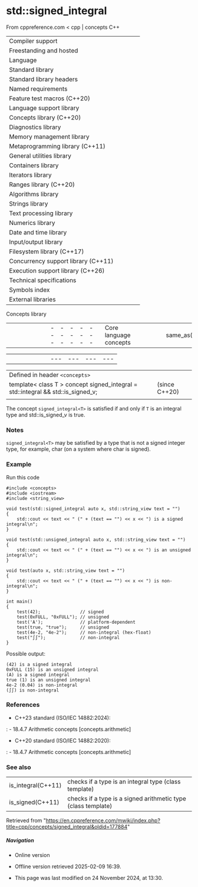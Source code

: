 # std::signed_integral

From cppreference.com
< cpp‎ | concepts
C++

|  |  |  |  |  |
| --- | --- | --- | --- | --- |
| Compiler support | | | | |
| Freestanding and hosted | | | | |
| Language | | | | |
| Standard library | | | | |
| Standard library headers | | | | |
| Named requirements | | | | |
| Feature test macros (C++20) | | | | |
| Language support library | | | | |
| Concepts library (C++20) | | | | |
| Diagnostics library | | | | |
| Memory management library | | | | |
| Metaprogramming library (C++11) | | | | |
| General utilities library | | | | |
| Containers library | | | | |
| Iterators library | | | | |
| Ranges library (C++20) | | | | |
| Algorithms library | | | | |
| Strings library | | | | |
| Text processing library | | | | |
| Numerics library | | | | |
| Date and time library | | | | |
| Input/output library | | | | |
| Filesystem library (C++17) | | | | |
| Concurrency support library (C++11) | | | | |
| Execution support library (C++26) | | | | |
| Technical specifications | | | | |
| Symbols index | | | | |
| External libraries | | | | |

Concepts library

|  |  |  |  |  |  |  |  |  |  |  |  |  |  |  |  |  |  |  |  |  |  |  |  |  |  |  |  |  |  |  |  |  |  |  |  |  |  |  |  |  |  |  |  |  |  |  |  |  |  |  |  |  |  |  |  |  |  |  |  |  |  |  |  |  |  |  |  |  |  |  |  |  |  |  |  |  |  |  |  |  |  |  |  |  |  |  |  |  |  |  |  |  |  |  |  |  |  |  |  |  |  |  |  |  |  |  |  |  |  |  |  |  |  |  |  |  |  |  |  |  |  |  |  |  |  |  |  |  |  |  |  |  |  |  |  |  |  |  |  |  |  |  |  |  |  |  |  |  |  |  |  |  |  |  |  |  |
| --- | --- | --- | --- | --- | --- | --- | --- | --- | --- | --- | --- | --- | --- | --- | --- | --- | --- | --- | --- | --- | --- | --- | --- | --- | --- | --- | --- | --- | --- | --- | --- | --- | --- | --- | --- | --- | --- | --- | --- | --- | --- | --- | --- | --- | --- | --- | --- | --- | --- | --- | --- | --- | --- | --- | --- | --- | --- | --- | --- | --- | --- | --- | --- | --- | --- | --- | --- | --- | --- | --- | --- | --- | --- | --- | --- | --- | --- | --- | --- | --- | --- | --- | --- | --- | --- | --- | --- | --- | --- | --- | --- | --- | --- | --- | --- | --- | --- | --- | --- | --- | --- | --- | --- | --- | --- | --- | --- | --- | --- | --- | --- | --- | --- | --- | --- | --- | --- | --- | --- | --- | --- | --- | --- | --- | --- | --- | --- | --- | --- | --- | --- | --- | --- | --- | --- | --- | --- | --- | --- | --- | --- | --- | --- | --- | --- | --- | --- | --- | --- | --- | --- | --- | --- | --- | --- | --- |
| |  |  |  |  |  | | --- | --- | --- | --- | --- | | Core language concepts | | | | | | same_as(C++20) | | | | | | derived_from(C++20) | | | | | | convertible_to(C++20) | | | | | | common_reference_with(C++20) | | | | | | common_with(C++20) | | | | | | integral(C++20) | | | | | | ****signed_integral****(C++20) | | | | | | unsigned_integral(C++20) | | | | | | floating_point(C++20) | | | | | | swappableswappable_with(C++20)(C++20) | | | | | | destructible(C++20) | | | | | | constructible_from(C++20) | | | | | | default_initializable(C++20) | | | | | | move_constructible(C++20) | | | | | | copy_constructible(C++20) | | | | | | assignable_from(C++20) | | | | | | |  |  |  |  |  | | --- | --- | --- | --- | --- | | Comparison concepts | | | | | | equality_comparableequality_comparable_with(C++20)(C++20) | | | | | | totally_orderedtotally_ordered_with(C++20)(C++20) | | | | | | Object concepts | | | | | | movable(C++20) | | | | | | copyable(C++20) | | | | | | semiregular(C++20) | | | | | | regular(C++20) | | | | | | Callable concepts | | | | | | invocableregular_invocable(C++20)(C++20) | | | | | | predicate(C++20) | | | | | | relation(C++20) | | | | | | equivalence_relation(C++20) | | | | | | strict_weak_order(C++20) | | | | | |

|  |  |  |  |  |  |  |  |  |  |  |
| --- | --- | --- | --- | --- | --- | --- | --- | --- | --- | --- |
| |  |  |  |  |  | | --- | --- | --- | --- | --- | | Exposition-only concepts | | | | | | **boolean-testable** ﻿(C++20) | | | | | |

|  |  |  |
| --- | --- | --- |
| Defined in header `<concepts>` |  |  |
| template< class T >  concept signed_integral = std::integral<T> && std::is_signed_v<T>; |  | (since C++20) |
|  |  |  |

The concept `signed_integral<T>` is satisfied if and only if `T` is an integral type and std::is_signed_v<T> is true.

### Notes

`signed_integral<T>` may be satisfied by a type that is not a signed integer type, for example, char (on a system where char is signed).

### Example

Run this code

```
#include <concepts>
#include <iostream>
#include <string_view>
 
void test(std::signed_integral auto x, std::string_view text = "")
{
    std::cout << text << " (" + (text == "") << x << ") is a signed integral\n";
}
 
void test(std::unsigned_integral auto x, std::string_view text = "")
{
    std::cout << text << " (" + (text == "") << x << ") is an unsigned integral\n";
}
 
void test(auto x, std::string_view text = "")
{
    std::cout << text << " (" + (text == "") << x << ") is non-integral\n";
}
 
int main()
{
    test(42);               // signed
    test(0xFULL, "0xFULL"); // unsigned
    test('A');              // platform-dependent
    test(true, "true");     // unsigned
    test(4e-2, "4e-2");     // non-integral (hex-float)
    test("∫∫");             // non-integral
}

```

Possible output:

```
(42) is a signed integral
0xFULL (15) is an unsigned integral
(A) is a signed integral
true (1) is an unsigned integral
4e-2 (0.04) is non-integral
(∫∫) is non-integral

```

### References

- C++23 standard (ISO/IEC 14882:2024):

:   - 18.4.7 Arithmetic concepts [concepts.arithmetic]

- C++20 standard (ISO/IEC 14882:2020):

:   - 18.4.7 Arithmetic concepts [concepts.arithmetic]

### See also

|  |  |
| --- | --- |
| is_integral(C++11) | checks if a type is an integral type   (class template) |
| is_signed(C++11) | checks if a type is a signed arithmetic type   (class template) |

Retrieved from "<https://en.cppreference.com/mwiki/index.php?title=cpp/concepts/signed_integral&oldid=177884>"

##### Navigation

- Online version
- Offline version retrieved 2025-02-09 16:39.

- This page was last modified on 24 November 2024, at 13:30.